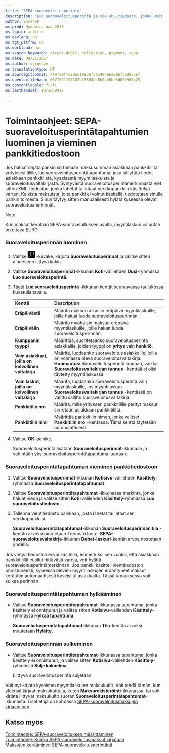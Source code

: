 ```yaml
---
title: "SEPA-suoraveloitusperintä"
description: "Luo suoraveloitusperintä ja vie XML-tiedosto, jonka voit lähettää tai ladata verkkopankkiin käsiteltäväksi."
author: SorenGP
ms.prod: dynamics-nav-2018
ms.topic: article
ms.devlang: na
ms.tgt_pltfrm: na
ms.workload: na
ms.search.keywords: direct-debit, collection, payment, sepa
ms.date: 08/21/2017
ms.author: sgroespe
ms.translationtype: HT
ms.sourcegitcommit: 4fefaef7380ac10836fcac404eea006f55d8556f
ms.openlocfilehash: 6071991197182b13894bd5b0cb5be3d06e967a29
ms.contentlocale: fi-fi
ms.lasthandoff: 10/16/2017

---
```

# <a name="how-to-create-sepa-direct-debit-collection-entries-and-export-to-a-bank-file"></a>Toimintaohjeet: SEPA-suoraveloitusperintätapahtumien luominen ja vieminen pankkitiedostoon
Jos haluat ohjata pankin siirtämään maksusumman asiakkaan pankkitililtä yrityksesi tilille, luo suoraveloitusperintätapahtuma, joka säilyttää tiedot asiakkaan pankkitilistä, kyseisestä myyntilaskuista ja suoraveloitusvaltakirjasta. Syntyvästä suoraveloitusperintämerkinnästä viet sitten XML-tiedoston, jonka lähetät tai lataat verkkopankkiin käsittelyä varten. Kaikista maksuista, joita pankki ei voinut käsitellä, tiedotetaan sinulle pankin toimesta. Sinun täytyy sitten manuaalisesti hylätä kyseessä olevat suoraveloitusmerkinnät.  

> [!NOTE]  
>  Kun maksut kerätään SEPA-suoraveloituksen avulla, myyntilaskun valuutan on oltava EURO.  

### <a name="to-create-a-direct-debit-collection"></a>Suoraveloitusperinnän luominen  
1. Valitse ![Etsi sivu tai raportti](media/ui-search/search_small.png "Etsi sivu tai raportti -kuvake") -kuvake, kirjoita **Suoraveloitusperinnät** ja valitse sitten aiheeseen liittyvä linkki.  
2. Valitse **Suoraveloitusperinnät**-ikkunan **Koti**-välilehden **Uusi**-ryhmässä **Luo suoraveloitusperintä**.  
3. Täytä **Luo suoraveloitusperintä** -ikkunan kentät seuraavassa taulukossa kuvatulla tavalla.  

    |Kenttä|Description|  
    |---------------------------------|---------------------------------------|  
    |**Eräpäivästä**|Määritä maksun aikaisin eräpäivä myyntilaskuille, joille haluat luoda suoraveloitusperinnän.|  
    |**Eräpäivään**|Määritä myöhäisin maksun eräpäivä myyntilaskuille, joille haluat luoda suoraveloitusperinnän.|  
    |**Kumppanin tyyppi**|Määrittää, suoritetaanko suoraveloitusperintä asiakkaille, joiden tyyppi on **yritys** vain **henkilö**.|  
    |**Vain asiakkaat, joilla on kelvollinen valtakirja**|Määritä, luodaanko suoraveloitus asiakkaille, joilla on voimassa oleva suoraveloitusvaltakirja. **Huomautus:** Suoraveloitusperintä luodaan, vaikka **Suoraveloitusvaltakirjan tunnus** -kenttää ei olisi täytetty myyntilaskussa.|  
    |**Vain laskut, joilla on kelvollinen valtakirja**|Määritä, luodaanko suoraveloitusperintä vain myyntilaskuille, jos myyntilaskun **Suoraveloitusvaltakirjan tunnus** -kentässä on valittu sallittu suoraveloitusvaltakirja.|  
    |**Pankkitilin nro**|Määritä, mille yrityksen pankkitilille perityt maksut siirretään asiakkaan pankkitililtä.|  
    |**Pankkitilin nimi**|Määrittää pankkitilin nimen, jonka valitset **Pankkitilin nro** -kentässä. Tämä kenttä täytetään automaattisesti.|  

4. Valitse **OK**-painike.  

     Suoraveloitusperintä lisätään **Suoraveloitusperinnät**-ikkunaan ja vähintään yksi suoraveloitusperintätapahtuma luodaan.  

### <a name="to-export-a-direct-debit-collection-entry-to-a-bank-file"></a>Suoraveloitusperintätapahtuman vieminen pankkitiedostoon  
1. Valitse **Suoraveloitusperinnät**-ikkunan **Kotisivu**-välilehden **Käsittely**-ryhmässä **Suoraveloitusperintätapahtumat**.  
2. Valitse **Suoraveloitusperintätapahtumat** -ikkunassa merkintä, jonka haluat viedä ja valitse sitten **Koti**-välilehden **Käsittely**-ryhmässä **Luo suoraveloitustiedosto**.  
3. Tallenna vientitiedosto paikkaan, josta lähetät tai lataat sen verkkopankkiisi.  

     **Suoraveloitusperintätapahtumat**-ikkunan **Suoraveloitusperinnän tila** -kentän arvoksi muutetaan Tiedosto luotu. **SEPA-suoraveloitusvaltakirja**-ikkunan **Debet-laskuri**-kentän arvoa nostetaan yhdellä.  

Jos vietyä tiedostoa ei voi käsitellä, esimerkiksi sen vuoksi, että asiakkaan pankkitilillä ei ollut riittävästi varoja, voit hylätä suoraveloitusperintämerkinnän. Jos pankki käsitteli vientitiedoston onnistuneesti, kyseessä olevien myyntilaskujen erääntyneet maksut kerätään automaattisesti kyseisiltä asiakkailta. Tässä tapauksessa voit sulkea perinnän.  

### <a name="to-reject-a-direct-debit-collection-entry"></a>Suoraveloitusperintätapahtuman hylkääminen  
* Valitse **Suoraveloitusperintätapahtumat**-ikkunassa tapahtuma, jonka käsittely ei onnistunut ja valitse sitten **Kotisivu**-välilehden **Käsittely**-ryhmässä **Hylkää tapahtuma**.  

     **Suoraveloitusperintätapahtumat**-ikkunan **Tila**-kentän arvoksi muutetaan **Hylätty**.  

### <a name="to-close-a-direct-debit-collection"></a>Suoraveloitusperinnän sulkeminen  
* Valitse **Suoraveloitusperintätapahtumat**-ikkunassa tapahtuma, jonka käsittely ei onnistunut, ja valitse sitten **Kotisivu**-välilehden **Käsittely**-ryhmässä **Sulje kokoelma**.  

     Liittyvä suoraveloitusperintä suljetaan.  

Voit nyt kirjata kyseisten myyntilaskujen maksukuitit. Voit tehdä tämän, kun yleensä kirjaat maksukuitteja, kuten **Maksurekisteröinti**-ikkunassa, tai voit kirjata liittyvät maksukuitit suoran **Suoraveloitusperintätapahtumat**-ikkunasta. Lisätietoja on kohdassa [SEPA-suoraveloitusmaksujen kirjaaminen](finance-how-to-post-sepa-direct-debit-payment-receipts.md).  

## <a name="see-also"></a>Katso myös  
[Toimintaohje: SEPA-suoraveloituksen määrittäminen](finance-how-to-set-up-sepa-direct-debit.md)   
[Toimintaohje: Kuinka SEPA-suoraveloitusmaksut kirjataan](finance-how-to-post-sepa-direct-debit-payment-receipts.md)   
[Maksujen kerääminen SEPA-suoraveloitusperintänä](finance-collect-payments-with-sepa-direct-debit.md)   

